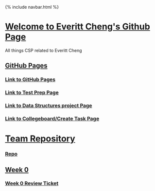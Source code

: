 {% include navbar.html %}


# <u> Welcome to Everitt Cheng's Github Page </u>
All things CSP related to Everitt Cheng

## <u>GitHub Pages</u>

### [Link to GitHub Pages](https://ninjabreadlord.github.io/Tri-3-Everitt-Cheng)
### [Link to Test Prep Page](https://ninjabreadlord.github.io/Tri-3-Everitt-Cheng/testprep)
### [Link to Data Structures project Page](https://ninjabreadlord.github.io/Tri-3-Everitt-Cheng/datastructures)
### [Link to Collegeboard/Create Task Page](https://ninjabreadlord.github.io/Tri-3-Everitt-Cheng/collegeboard)

# <u> Team Repository</u>

### [Repo](https://github.com/NinjaBreadLord/grup-grass)

## <u>Week 0</u>
### [Week 0 Review Ticket](https://github.com/NinjaBreadLord/grup-grass/issues/3)
